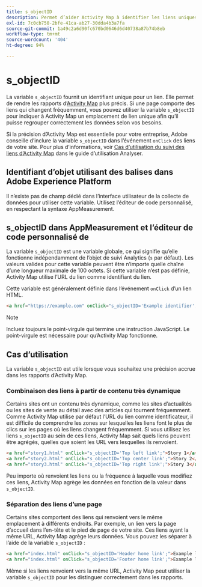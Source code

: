 ```yaml
---
title: s_objectID
description: Permet d’aider Activity Map à identifier les liens uniques de votre site.
exl-id: 7c0cb750-2bfe-41ca-ab27-30dda4b3a7fa
source-git-commit: 1a49c2a6d90fc670bd0646d6d40738a87b74b8eb
workflow-type: tm+mt
source-wordcount: '404'
ht-degree: 94%

---
```


# s_objectID

La variable `s_objectID` fournit un identifiant unique pour un lien. Elle permet de rendre les rapports d’[Activity Map](/help/analyze/activity-map/activity-map.md) plus précis. Si une page comporte des liens qui changent fréquemment, vous pouvez utiliser la variable `s_objectID` pour indiquer à Activity Map un emplacement de lien unique afin qu’il puisse regrouper correctement les données selon vos besoins.

Si la précision d’Activity Map est essentielle pour votre entreprise, Adobe conseille d’inclure la variable `s_objectID` dans l’événement `onClick` des liens de votre site. Pour plus d’informations, voir [Cas d’utilisation du suivi des liens d’Activity Map](/help/analyze/activity-map/activitymap-link-tracking/activitymap-link-tracking-use-case.md) dans le guide d’utilisation Analyser.

## Identifiant d’objet utilisant des balises dans Adobe Experience Platform

Il n’existe pas de champ dédié dans l’interface utilisateur de la collecte de données pour utiliser cette variable. Utilisez l’éditeur de code personnalisé, en respectant la syntaxe AppMeasurement.

## s_objectID dans AppMeasurement et l’éditeur de code personnalisé de 

La variable `s_objectID` est une variable globale, ce qui signifie qu’elle fonctionne indépendamment de l’objet de suivi Analytics (`s` par défaut). Les valeurs valides pour cette variable peuvent être n’importe quelle chaîne d’une longueur maximale de 100 octets. Si cette variable n’est pas définie, Activity Map utilise l’URL du lien comme identifiant du lien.

Cette variable est généralement définie dans l’événement `onClick` d’un lien HTML.

```HTML
<a href="https://example.com" onClick="s_objectID='Example identifier';">Example link</a>
```

>[!NOTE]
>
>Incluez toujours le point-virgule qui termine une instruction JavaScript. Le point-virgule est nécessaire pour qu’Activity Map fonctionne.

## Cas d’utilisation

La variable `s_objectID` est utile lorsque vous souhaitez une précision accrue dans les rapports d’Activity Map.

### Combinaison des liens à partir de contenu très dynamique

Certains sites ont un contenu très dynamique, comme les sites d’actualités ou les sites de vente au détail avec des articles qui tournent fréquemment. Comme Activity Map utilise par défaut l’URL du lien comme identificateur, il est difficile de comprendre les zones sur lesquelles les liens font le plus de clics sur les pages où les liens changent fréquemment. Si vous utilisez les liens `s_objectID` au sein de ces liens, Activity Map sait quels liens peuvent être agrégés, quelles que soient les URL vers lesquelles ils renvoient.

```HTML
<a href="story1.html" onClick="s_objectID='Top left link';">Story 1</a>
<a href="story2.html" onClick="s_objectID='Top center link';">Story 2</a>
<a href="story3.html" onClick="s_objectID='Top right link';">Story 3</a>
```

Peu importe où renvoient les liens ou la fréquence à laquelle vous modifiez ces liens, Activity Map agrège les données en fonction de la valeur dans `s_objectID`.

### Séparation des liens d’une page

Certains sites comportent des liens qui renvoient vers le même emplacement à différents endroits. Par exemple, un lien vers la page d’accueil dans l’en-tête et le pied de page de votre site. Ces liens ayant la même URL, Activity Map agrège leurs données. Vous pouvez les séparer à l’aide de la variable `s_objectID` :

```HTML
<a href="index.html" onClick="s_objectID='Header home link';">Example link in Header</a>
<a href="index.html" onClick="s_objectID='Footer home link';">Example link in Footer</a>
```

Même si les liens renvoient vers la même URL, Activity Map peut utiliser la variable `s_objectID` pour les distinguer correctement dans les rapports.

